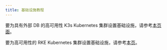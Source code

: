```yaml
---
title: 基础设施教程
---
```


要为具有外部 DB 的高可用性 K3s Kubernetes 集群设置基础设施，请参考[本页面](/docs/rancher2/installation/resources/k8s-tutorials/infrastructure-tutorials/infra-for-ha-with-external-db/_index)。

要为高可用性的 RKE Kubernetes 集群设置基础设施，请参考[本页](/docs/rancher2/installation/resources/k8s-tutorials/infrastructure-tutorials/infra-for-ha/_index)。
